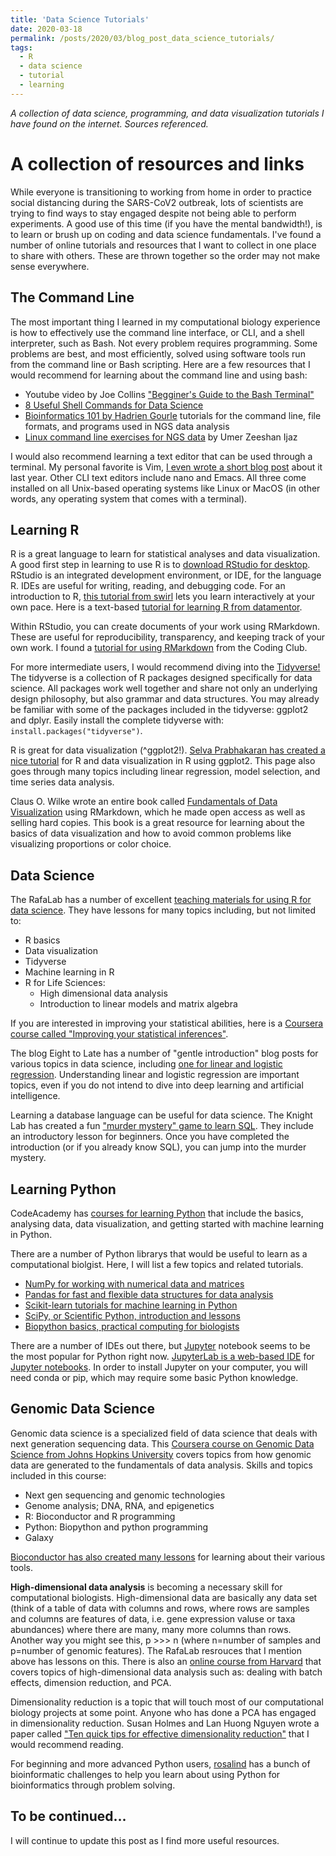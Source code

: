 ```yaml
---
title: 'Data Science Tutorials'
date: 2020-03-18
permalink: /posts/2020/03/blog_post_data_science_tutorials/
tags:
  - R
  - data science
  - tutorial
  - learning
---
```


*A collection of data science, programming, and data visualization tutorials I have found on the internet. Sources referenced.*


A collection of resources and links
=================================
While everyone is transitioning to working from home in order to practice social distancing during the SARS-CoV2 outbreak, lots of scientists are trying to find ways to stay engaged despite not being able to perform experiments. A good use of this time (if you have the mental bandwidth!), is to learn or brush up on coding and data science fundamentals. I've found a number of online tutorials and resources that I want to collect in one place to share with others. These are thrown together so the order may not make sense everywhere.

The Command Line
----------------
The most important thing I learned in my computational biology experience is how to effectively use the command line interface, or CLI, and a shell interpreter, such as Bash. Not every problem requires programming. Some problems are best, and most efficiently, solved using software tools run from the command line or Bash scripting. Here are a few resources that I would recommend for learning about the command line and using bash:
  * Youtube video by Joe Collins ["Begginer's Guide to the Bash Terminal"](https://www.youtube.com/watch?v=oxuRxtrO2Ag)
  * [8 Useful Shell Commands for Data Science](https://www.datacamp.com/community/tutorials/shell-commands-data-scientist)
  * [Bioinformatics 101 by Hadrien Gourle](https://www.hadriengourle.com/tutorials/) tutorials for the command line, file formats, and programs used in NGS data analysis
  * [Linux command line exercises for NGS data](http://userweb.eng.gla.ac.uk/umer.ijaz/bioinformatics/linux.html) by Umer Zeeshan Ijaz
  
I would also recommend learning a text editor that can be used through a terminal. My personal favorite is Vim, [I even wrote a short blog post](https://fnew.github.io/posts/2019/05/blog_post_getting_started_vim/) about it last year. Other CLI text editors include nano and Emacs. All three come installed on all Unix-based operating systems like Linux or MacOS (in other words, any operating system that comes with a terminal).

Learning R
-------------
R is a great language to learn for statistical analyses and data visualization. A good first step in learning to use R is to [download RStudio for desktop](https://rstudio.com/products/rstudio/). RStudio is an integrated development environment, or IDE, for the language R. IDEs are useful for writing, reading, and debugging code. For an introduction to R, [this tutorial from swirl](https://swirlstats.com) lets you learn interactively at your own pace. Here is a text-based [tutorial for learning R from datamentor](https://www.datamentor.io/r-programming/#tutorial).

Within RStudio, you can create documents of your work using RMarkdown. These are useful for reproducibility, transparency, and keeping track of your own work. I found a [tutorial for using RMarkdown](https://ourcodingclub.github.io/tutorials/rmarkdown/) from the Coding Club. 

For more intermediate users, I would recommend diving into the [Tidyverse!](https://www.tidyverse.org) The tidyverse is a collection of R packages designed specifically for data science. All packages work well together and share not only an underlying design philosophy, but also grammar and data structures. You may already be familiar with some of the packages included in the tidyverse: ggplot2 and dplyr. Easily install the complete tidyverse with: `install.packages("tidyverse")`.

R is great for data visualization (^ggplot2!). [Selva Prabhakaran has created a nice tutorial](http://r-statistics.co/R-Tutorial.html) for R and data visualization in R using ggplot2. This page also goes through many topics including linear regression, model selection, and time series data analysis.

Claus O. Wilke wrote an entire book called [Fundamentals of Data Visualization](https://serialmentor.com/dataviz/index.html) using RMarkdown, which he made open access as well as selling hard copies. This book is a great resource for learning about the basics of data visualization and how to avoid common problems like visualizing proportions or color choice.

Data Science
-----------------
The RafaLab has a number of excellent [teaching materials for using R for data science](http://rafalab.github.io/pages/teaching.html). They have lessons for many topics including, but not limited to:
  * R basics
  * Data visualization
  * Tidyverse
  * Machine learning in R
  * R for Life Sciences: 
    - High dimensional data analysis
    - Introduction to linear models and matrix algebra

If you are interested in improving your statistical abilities, here is a [Coursera course called "Improving your statistical inferences"](https://www.coursera.org/learn/statistical-inferences). 

The blog Eight to Late has a number of "gentle introduction" blog posts for various topics in data science, including [one for linear and logistic regression](https://eight2late.wordpress.com/2017/07/11/a-gentle-introduction-to-logistic-regression-and-lasso-regularisation-using-r/). Understanding linear and logistic regression are important topics, even if you do not intend to dive into deep learning and artificial intelligence. 

Learning a database language can be useful for data science. The Knight Lab has created a fun ["murder mystery" game to learn SQL](https://mystery.knightlab.com). They include an introductory lesson for beginners. Once you have completed the introduction (or if you already know SQL), you can jump into the murder mystery.  

Learning Python
----------------
CodeAcademy has [courses for learning Python](https://www.codecademy.com/catalog/language/python) that include the basics, analysing data, data visualization, and getting started with machine learning in Python.

There are a number of Python librarys that would be useful to learn as a computational biolgist. Here, I will list a few topics and related tutorials.
  * [NumPy for working with numerical data and matrices](https://numpy.org/devdocs/user/absolute_beginners.html)
  * [Pandas for fast and flexible data structures for data analysis](https://pandas.pydata.org/pandas-docs/stable/getting_started/10min.html)
  * [Scikit-learn tutorials for machine learning in Python](https://scikit-learn.org/stable/tutorial/index.html)
  * [SciPy, or Scientific Python, introduction and lessons](https://docs.scipy.org/doc/scipy/reference/tutorial/index.html)
  * [Biopython basics, practical computing for biologists](https://people.duke.edu/~ccc14/pcfb/biopython/BiopythonBasics.html)
  

There are a number of IDEs out there, but [Jupyter](https://jupyter.org) notebook seems to be the most popular for Python right now. [JupyterLab is a web-based IDE](https://jupyter.org/install.html) for [Jupyter notebooks](https://jupyter.org/install.html). In order to install Jupyter on your computer, you will need conda or pip, which may require some basic Python knowledge. 

Genomic Data Science
-------------------------
Genomic data science is a specialized field of data science that deals with next generation sequencing data. This [Coursera course on Genomic Data Science from Johns Hopkins University](https://www.coursera.org/specializations/genomic-data-science) covers topics from how genomic data are generated to the fundamentals of data analysis. Skills and topics included in this course: 
   * Next gen sequencing and genomic technologies
   * Genome analysis; DNA, RNA, and epigenetics
   * R: Bioconductor and R programming
   * Python: Biopython and python programming
   * Galaxy
  
[Bioconductor has also created many lessons](https://www.bioconductor.org/help/course-materials/) for learning about their various tools.
 
**High-dimensional data analysis** is becoming a necessary skill for computational biologists. High-dimensional data are basically any data set (think of a table of data with columns and rows, where rows are samples and columns are features of data, i.e. gene expression valuse or taxa abundances) where there are many, many more columns than rows. Another way you might see this, p >>> n (where n=number of samples and p=number of genomic features). The RafaLab resrouces that I mention above has lessons on this. There is also an [online course from Harvard](https://online-learning.harvard.edu/course/data-analysis-life-sciences-4-high-dimensional-data-analysis?category[]=84&sort_by=date_added&cost[]=free) that covers topics of high-dimensional data analysis such as: dealing with batch effects, dimension reduction, and PCA.

Dimensionality reduction is a topic that will touch most of our computational biology projects at some point. Anyone who has done a PCA has engaged in dimensionality reduction. Susan Holmes and Lan Huong Nguyen wrote a paper called ["Ten quick tips for effective dimensionality reduction"](https://journals.plos.org/ploscompbiol/article?id=10.1371/journal.pcbi.1006907#sec008) that I would recommend reading.

For beginning and more advanced Python users, [rosalind](http://rosalind.info/problems/locations/) has a bunch of bioinformatic challenges to help you learn about using Python for bioinformatics through problem solving.






  

To be continued...
--------
I will continue to update this post as I find more useful resources. 
